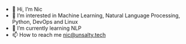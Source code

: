 - 👋 Hi, I’m Nic
- 👀 I’m interested in Machine Learning, Natural Language Processing, Python, DevOps and Linux
- 🌱 I’m currently learning NLP
- 📫 How to reach me nic@unsalty.tech

<!---
pyt0xic/pyt0xic is a ✨ special ✨ repository because its `README.md` (this file) appears on your GitHub profile.
You can click the Preview link to take a look at your changes.
--->
